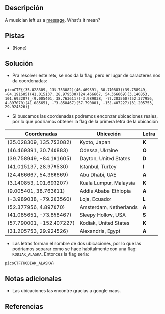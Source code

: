 ## Descripción
A musician left us a [message](https://jupiter.challenges.picoctf.org/static/d5570d48262dbba2a31f2a940409ad9d/message.txt). What's it mean?

## Pistas
- (None)

## Solución
- Pra resolver este reto, se nos da la flag, pero en lugar de caracteres nos da coordenadas:

```bash()
picoCTF{(35.028309, 135.753082)(46.469391, 30.740883)(39.758949, -84.191605)(41.015137, 28.979530)(24.466667, 54.366669)(3.140853, 101.693207)_(9.005401, 38.763611)(-3.989038, -79.203560)(52.377956, 4.897070)(41.085651, -73.858467)(57.790001, -152.407227)(31.205753, 29.924526)}
```

- Si buscamos las coordenadas podremos encontrar ubicaciones reales, por lo que podriamos obtener la flag de la primera letra de la ubicación

| Coordenadas | Ubicación | Letra |
| --- | --- | --- |
| (35.028309, 135.753082) | Kyoto, Japan | **K** |
| (46.469391, 30.740883) | Odessa, Ukraine | **O** |
| (39.758949, -84.191605) | Dayton, United States | **D** |
| (41.015137, 28.979530) | Istanbul, Turkey | **I** |
| (24.466667, 54.366669) | Abu Dhabi, UAE | **A** |
| (3.140853, 101.693207) | Kuala Lumpur, Malaysia | **K** |
| (9.005401, 38.763611) | Addis Ababa, Ethiopia | **A** |
| (-3.989038, -79.203560) | Loja, Ecuador | **L** |
| (52.377956, 4.897070) | Amsterdam, Netherlands | **A** |
| (41.085651, -73.858467) | Sleepy Hollow, USA | **S** |
| (57.790001, -152.407227) | Kodiak, United States | **K** |
| (31.205753, 29.924526) | Alexandria, Egypt | **A** |

- Las letras forman el nombre de dos ubicaciones, por lo que las podriamos separar como se hace habitalmente con una flag: `KODIAK_ALASKA`. Entonces la flag seria:

```bash()
picoCTF{KODIAK_ALASKA}
```

## Notas adicionales
- Las ubicaciones las encontre gracias a google maps.

## Referencias 
